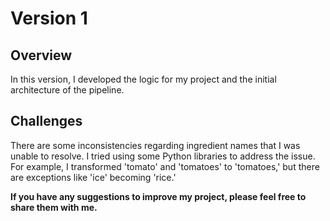 # Version 1

## Overview
In this version, I developed the logic for my project and the initial architecture of the pipeline.

## Challenges

There are some inconsistencies regarding ingredient names that I was unable to resolve. I tried using some Python libraries to address the issue. For example, I transformed 'tomato' and 'tomatoes' to 'tomatoes,' but there are exceptions like 'ice' becoming 'rice.'

**If you have any suggestions to improve my project, please feel free to share them with me.**
